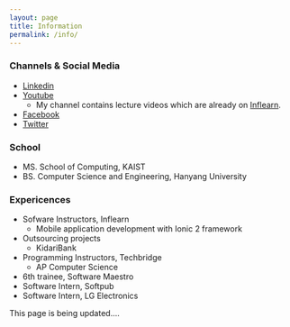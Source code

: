 ```yaml
---
layout: page
title: Information
permalink: /info/
---
```

### Channels & Social Media
- <a href="https://www.linkedin.com/in/cjm9236" target="_blank">Linkedin</a>
- <a href="https://www.youtube.com/channel/UCstP5AX2725CDpOCLx6K8yA" target="_blank">Youtube</a> 
    - My channel contains lecture videos which are already on <a href="https://www.inflearn.com" target="_blank">Inflearn</a>.
- <a href="https://www.facebook.com/cjm9236" target="_blank">Facebook</a>
- <a href="https://www.twitter.com/cjm9236" target="_blank">Twitter</a>

### School
- MS. School of Computing, KAIST
- BS. Computer Science and Engineering, Hanyang University

### Expericences
- Sofware Instructors, Inflearn
    - Mobile application development with Ionic 2 framework 
- Outsourcing projects
    - KidariBank
- Programming Instructors, Techbridge
    - AP Computer Science
- 6th trainee, Software Maestro
- Software Intern, Softpub
- Software Intern, LG Electronics


This page is being updated....